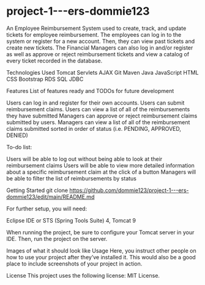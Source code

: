 # project-1---ers-dommie123
An Employee Reimbursement System used to create, track, and update tickets for employee reimbursement. The employees can log in to the system or register for a new account. Then, they can view past tickets and create new tickets. The Financial Managers can also log in and/or register as well as approve or reject reimbursement tickets and view a catalog of every ticket recorded in the database. 

Technologies Used
Tomcat
Servlets
AJAX
Git
Maven
Java
JavaScript
HTML
CSS
Bootstrap
RDS
SQL
JDBC

Features
List of features ready and TODOs for future development

Users can log in and register for their own accounts.
Users can submit reimbursement claims.
Users can view a list of all of the reimbursements they have submitted
Managers can approve or reject reimbursement claims submitted by users.
Managers can view a list of all of the reimbursement claims submitted sorted in order of status (i.e. PENDING, APPROVED, DENIED) 

To-do list:

Users will be able to log out without being able to look at their reimbursement claims
Users will be able to view more detailed information about a specific reimbursement claim at the click of a button
Managers will be able to filter the list of reimbursements by status

Getting Started
git clone https://github.com/dommie123/project-1---ers-dommie123/edit/main/README.md 

For further setup, you will need: 

Eclipse IDE or STS (Spring Tools Suite) 4,
Tomcat 9

When running the project, be sure to configure your Tomcat server in your IDE.
Then, run the project on the server.

Images of what it should look like
Usage
Here, you instruct other people on how to use your project after they’ve installed it. This would also be a good place to include screenshots of your project in action.

License
This project uses the following license: MIT License.
